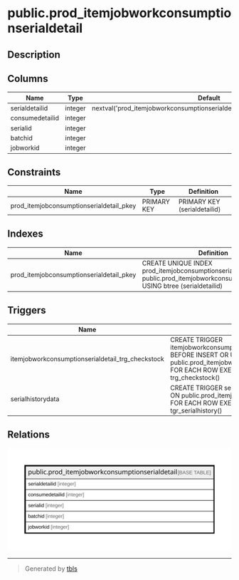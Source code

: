 # public.prod_itemjobworkconsumptionserialdetail

## Description

## Columns

| Name | Type | Default | Nullable | Children | Parents | Comment |
| ---- | ---- | ------- | -------- | -------- | ------- | ------- |
| serialdetailid | integer | nextval('prod_itemjobworkconsumptionserialdetail_serialdetailid_seq'::regclass) | false |  |  |  |
| consumedetailid | integer |  | true |  |  |  |
| serialid | integer |  | true |  |  |  |
| batchid | integer |  | true |  |  |  |
| jobworkid | integer |  | true |  |  |  |

## Constraints

| Name | Type | Definition |
| ---- | ---- | ---------- |
| prod_itemjobconsumptionserialdetail_pkey | PRIMARY KEY | PRIMARY KEY (serialdetailid) |

## Indexes

| Name | Definition |
| ---- | ---------- |
| prod_itemjobconsumptionserialdetail_pkey | CREATE UNIQUE INDEX prod_itemjobconsumptionserialdetail_pkey ON public.prod_itemjobworkconsumptionserialdetail USING btree (serialdetailid) |

## Triggers

| Name | Definition |
| ---- | ---------- |
| itemjobworkconsumptionserialdetail_trg_checkstock | CREATE TRIGGER itemjobworkconsumptionserialdetail_trg_checkstock BEFORE INSERT OR UPDATE ON public.prod_itemjobworkconsumptionserialdetail FOR EACH ROW EXECUTE FUNCTION trg_checkstock() |
| serialhistorydata | CREATE TRIGGER serialhistorydata BEFORE INSERT ON public.prod_itemjobworkconsumptionserialdetail FOR EACH ROW EXECUTE FUNCTION tgr_serialhistory() |

## Relations

![er](public.prod_itemjobworkconsumptionserialdetail.svg)

---

> Generated by [tbls](https://github.com/k1LoW/tbls)
